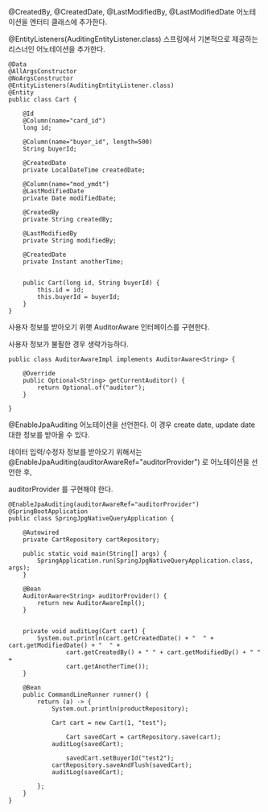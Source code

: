@CreatedBy, @CreatedDate, @LastModifiedBy, @LastModifiedDate 어노테이션을 엔터티 클래스에 추가한다. 

@EntityListeners(AuditingEntityListener.class) 스프링에서 기본적으로 제공하는 리스너인 어노테이션을 추가한다.

```
@Data
@AllArgsConstructor
@NoArgsConstructor
@EntityListeners(AuditingEntityListener.class)
@Entity
public class Cart {
	
	@Id
	@Column(name="card_id")
	long id;
	
	@Column(name="buyer_id", length=500)
	String buyerId;
	
	@CreatedDate
	private LocalDateTime createdDate;
	
	@Column(name="mod_ymdt")
	@LastModifiedDate
	private Date modifiedDate;
	
	@CreatedBy
	private String createdBy;
	
	@LastModifiedBy
	private String modifiedBy;
	
	@CreatedDate
	private Instant anotherTime;
	
	
	public Cart(long id, String buyerId) {
		this.id = id;
		this.buyerId = buyerId;
	}
}
```

사용자 정보를 받아오기 위햇 AuditorAware<T> 인터페이스를 구현한다. 

사용자 정보가 불필한 경우 생략가능하다. 

```
public class AuditorAwareImpl implements AuditorAware<String> {

	@Override
	public Optional<String> getCurrentAuditor() {
		return Optional.of("auditor");
	}

}

```

@EnableJpaAuditing 어노테이션을 선언한다. 이 경우 create date, update date 대한 정보를 받아올 수 있다.

데이터 입력/수정자 정보를 받아오기 위해서는 @EnableJpaAuditing(auditorAwareRef="auditorProvider") 로 어노테이션을 선언한 후,

auditorProvider 를 구현해야 한다. 

```
@EnableJpaAuditing(auditorAwareRef="auditorProvider")
@SpringBootApplication
public class SpringJpgNativeQueryApplication {
	
	@Autowired
	private CartRepository cartRepository;
	
	public static void main(String[] args) {
		SpringApplication.run(SpringJpgNativeQueryApplication.class, args);
	}

	@Bean
	AuditorAware<String> auditorProvider() {
		return new AuditorAwareImpl();
	}
	
	
	private void auditLog(Cart cart) {
		System.out.println(cart.getCreatedDate() + "  " + cart.getModifiedDate() + "  " +
				cart.getCreatedBy() + " " + cart.getModifiedBy() + " " +
				cart.getAnotherTime()); 
	}
	
	@Bean
	public CommandLineRunner runner() {
		return (a) -> {
			System.out.println(productRepository);
			
			Cart cart = new Cart(1, "test");

      			Cart savedCart = cartRepository.save(cart);
			auditLog(savedCart);
			
      			savedCart.setBuyerId("test2");
			cartRepository.saveAndFlush(savedCart);
			auditLog(savedCart);
			
		};
	}
}
```
